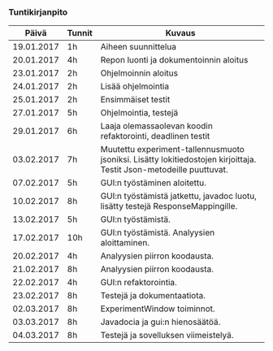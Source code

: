 ### Tuntikirjanpito
Päivä | Tunnit | Kuvaus
--------------- | ----- | ------
19.01.2017 | 1h | Aiheen suunnittelua
20.01.2017 | 4h | Repon luonti ja dokumentoinnin aloitus
23.01.2017 | 2h | Ohjelmoinnin aloitus
24.01.2017 | 2h | Lisää ohjelmointia
25.01.2017 | 2h | Ensimmäiset testit
27.01.2017 | 5h | Ohjelmointia, testejä
29.01.2017 | 6h | Laaja olemassaolevan koodin refaktorointi, deadlinen testit
03.02.2017 | 7h | Muutettu experiment-tallennusmuoto jsoniksi. Lisätty lokitiedostojen kirjoittaja. Testit Json-metodeille puuttuvat.
07.02.2017 | 5h | GUI:n työstäminen aloitettu.
10.02.2017 | 8h | GUI:n työstämistä jatkettu, javadoc luotu, lisätty testejä ResponseMappingille.
13.02.2017 | 5h | GUI:n työstämistä.
17.02.2017 | 10h | GUI:n työstämistä. Analyysien aloittaminen.
20.02.2017 | 4h | Analyysien piirron koodausta.
21.02.2017 | 8h | Analyysien piirron koodausta.
22.02.2017 | 4h | GUI:n refaktorointia.
23.02.2017 | 8h | Testejä ja dokumentaatiota.
02.03.2017 | 8h | ExperimentWindow toiminnot.
03.03.2017 | 8h | Javadocia ja gui:n hienosäätöä.
04.03.2017 | 8h | Testejä ja sovelluksen viimeistelyä.
